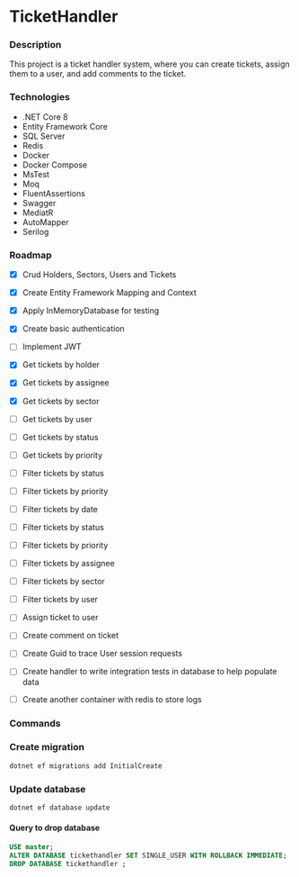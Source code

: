 # TicketHandler

### Description
This project is a ticket handler system, where you can create tickets, assign them to a user, and add comments to the ticket.

### Technologies
- .NET Core 8
- Entity Framework Core
- SQL Server
- Redis
- Docker
- Docker Compose
- MsTest
- Moq
- FluentAssertions
- Swagger
- MediatR
- AutoMapper
- Serilog

### Roadmap

- [x] Crud Holders, Sectors, Users and Tickets
- [x] Create Entity Framework Mapping and Context
- [x] Apply InMemoryDatabase for testing
- [x] Create basic authentication
- [ ] Implement JWT

- [x] Get tickets by holder
- [x] Get tickets by assignee
- [x] Get tickets by sector
- [ ] Get tickets by user
- [ ] Get tickets by status
- [ ] Get tickets by priority

- [ ] Filter tickets by status
- [ ] Filter tickets by priority
- [ ] Filter tickets by date
- [ ] Filter tickets by status
- [ ] Filter tickets by priority
- [ ] Filter tickets by assignee
- [ ] Filter tickets by sector
- [ ] Filter tickets by user

- [ ] Assign ticket to user

- [ ] Create comment on ticket

- [ ] Create Guid to trace User session requests
- [ ] Create handler to write integration tests in database to help populate data
- [ ] Create another container with redis to store logs

### Commands

### Create migration

```bash
dotnet ef migrations add InitialCreate
```

### Update database

```bash
dotnet ef database update
```

#### Query to drop database

```sql
USE master;
ALTER DATABASE tickethandler SET SINGLE_USER WITH ROLLBACK IMMEDIATE;
DROP DATABASE tickethandler ;
```
